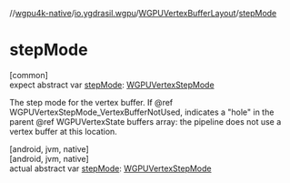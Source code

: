 //[wgpu4k-native](../../../index.md)/[io.ygdrasil.wgpu](../index.md)/[WGPUVertexBufferLayout](index.md)/[stepMode](step-mode.md)

# stepMode

[common]\
expect abstract var [stepMode](step-mode.md): [WGPUVertexStepMode](../-w-g-p-u-vertex-step-mode/index.md)

The step mode for the vertex buffer. If @ref WGPUVertexStepMode_VertexBufferNotUsed, indicates a &quot;hole&quot; in the parent @ref WGPUVertexState buffers array: the pipeline does not use a vertex buffer at this location.

[android, jvm, native]\
[android, jvm, native]\
actual abstract var [stepMode](step-mode.md): [WGPUVertexStepMode](../-w-g-p-u-vertex-step-mode/index.md)